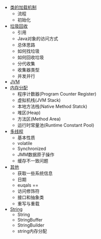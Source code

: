 * [类的加载机制](classload.md)
    - 流程
    - 初始化
* [垃圾回收](gc.md)
    - 引用
    - Java对象的访问方式
    - 总体思路
    - 如何找垃圾
    - 如何回收垃圾
    - 分代收集
    - 收集器类型
    - 并发并行
* [JVM](jvm.md)
* [内存分配](memoryallocate.md)
    - 程序计数器(Program Counter Register)
    - 虚拟机栈(JVM Stack)
    - 本地方法栈(Native Method Statck)
    - 堆区(Heap)
    - 方法区(Method Area)
    - 运行时常量池(Runtime Constant Pool)
* [多线程](mutithread.md)
    - 基本性质
    - volatile
    - Synchronized
    - JMM数据原子操作
    - 缓存不一致问题
* [其他](others.md)
    - 获取一些系统信息
    - 日期
    - euqals ==
    - 访问修饰符
    - 接口和抽象类
    - 重写与重载
* [String](string.md)
    - String
    - StringBuffer
    - StringBuilder
    - string内存分配

